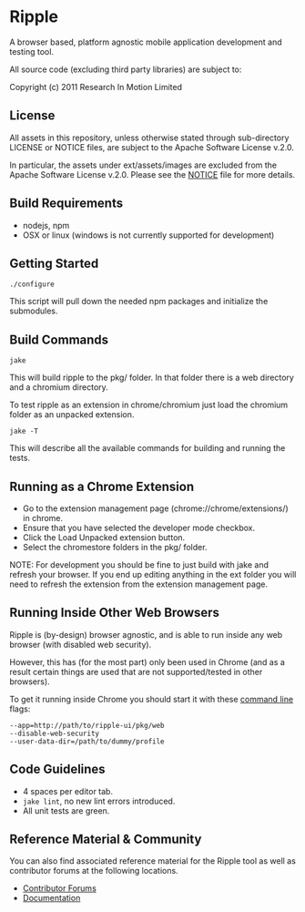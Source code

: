 # Ripple

A browser based, platform agnostic mobile application development and testing tool.
 
All source code (excluding third party libraries) are subject to:

Copyright (c) 2011 Research In Motion Limited

## License

All assets in this repository, unless otherwise stated through sub-directory LICENSE or NOTICE files, are subject to the Apache Software License v.2.0.

In particular, the assets under ext/assets/images are excluded from the Apache Software License v.2.0.  Please see the [NOTICE](https://github.com/blackberry/Ripple-UI/tree/master/ext/assets/images) file for more details.

## Build Requirements

* nodejs, npm
* OSX or linux (windows is not currently supported for development)

## Getting Started

    ./configure

This script will pull down the needed npm packages and initialize the submodules.

## Build Commands

    jake

This will build ripple to the pkg/ folder. In that folder there is a web directory and a chromium directory.

To test ripple as an extension in chrome/chromium just load the chromium folder as an unpacked extension.

    jake -T

This will describe all the available commands for building and running the tests.

## Running as a Chrome Extension

* Go to the extension management page (chrome://chrome/extensions/) in chrome.
* Ensure that you have selected the developer mode checkbox.
* Click the Load Unpacked extension button.
* Select the chromestore folders in the pkg/ folder.

NOTE: For development you should be fine to just build with jake and refresh your browser.
If you end up editing anything in the ext folder you will need to refresh the extension from the extension management page.

## Running Inside Other Web Browsers

Ripple is (by-design) browser agnostic, and is able to run inside any web browser (with disabled web security).

However, this has (for the most part) only been used in Chrome (and as a result certain things are used that are not supported/tested in other browsers).

To get it running inside Chrome you should start it with these [command line](http://www.chromium.org/developers/how-tos/run-chromium-with-flags) flags:

    --app=http://path/to/ripple-ui/pkg/web
    --disable-web-security
    --user-data-dir=/path/to/dummy/profile

## Code Guidelines

* 4 spaces per editor tab.
* `jake lint`, no new lint errors introduced.
* All unit tests are green.

## Reference Material &amp; Community

You can also find associated reference material for the Ripple tool as well as contributor forums at the following locations.

* [Contributor Forums](http://supportforums.blackberry.com/t5/Ripple-Contributions/bd-p/ripple)
* [Documentation](http://rippledocs.tinyhippos.com/index.html)

